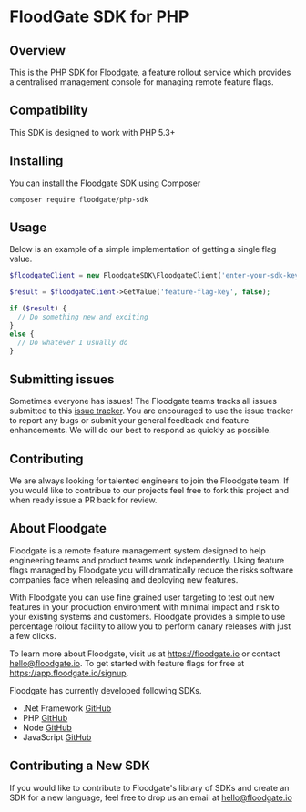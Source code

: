 # FloodGate SDK for PHP

## Overview

This is the PHP SDK for [Floodgate](https://floodgate.io), a feature rollout service which provides a centralised management console for managing remote feature flags.

## Compatibility

This SDK is designed to work with PHP 5.3+

## Installing

You can install the Floodgate SDK using Composer

```
composer require floodgate/php-sdk
```

## Usage

Below is an example of a simple implementation of getting a single flag value.

```php
$floodgateClient = new FloodgateSDK\FloodgateClient('enter-your-sdk-key');

$result = $floodgateClient->GetValue('feature-flag-key', false);

if ($result) {
  // Do something new and exciting
}
else {
  // Do whatever I usually do
}
```

## Submitting issues

Sometimes everyone has issues! The Floodgate teams tracks all issues submitted to this [issue tracker](https://github.com/floodgate-io/php-sdk/issues). You are encouraged to use the issue tracker to report any bugs or submit your general feedback and feature enhancements. We will do our best to respond as quickly as possible.

## Contributing

We are always looking for talented engineers to join the Floodgate team. If you would like to contribue to our projects feel free to fork this project and when ready issue a PR back for review.

## About Floodgate

Floodgate is a remote feature management system designed to help engineering teams and product teams work independently. Using feature flags managed by Floodgate you will dramatically reduce the risks software companies face when releasing and deploying new features.

With Floodgate you can use fine grained user targeting to test out new features in your production environment with minimal impact and risk to your existing systems and customers. Floodgate provides a simple to use percentage rollout facility to allow you to perform canary releases with just a few clicks.

To learn more about Floodgate, visit us at https://floodgate.io or contact hello@floodgate.io. To get started with feature flags for free at https://app.floodgate.io/signup.

Floodgate has currently developed following SDKs.

* .Net Framework [GitHub](https://github.com/floodgate-io/dotnet-framework-sdk)
* PHP [GitHub](https://github.com/floodgate-io/php-sdk)
* Node [GitHub](https://github.com/floodgate-io/node-sdk)
* JavaScript [GitHub](https://github.com/floodgate-io/javascript-sdk)

## Contributing a New SDK

If you would like to contribute to Floodgate's library of SDKs and create an SDK for a new language, feel free to drop us an email at hello@floodgate.io